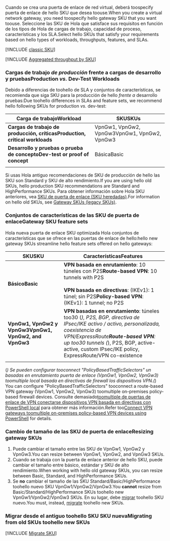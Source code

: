 <span data-ttu-id="7b148-101">Cuando se crea una puerta de enlace de red virtual, deberá toospecify puerta de enlace de hello SKU que desea toouse.</span><span class="sxs-lookup"><span data-stu-id="7b148-101">When you create a virtual network gateway, you need toospecify hello gateway SKU that you want toouse.</span></span> <span data-ttu-id="7b148-102">Seleccione las SKU de Hola que satisface sus requisitos en función de los tipos de Hola de cargas de trabajo, capacidad de proceso, características y los SLA.</span><span class="sxs-lookup"><span data-stu-id="7b148-102">Select hello SKUs that satisfy your requirements based on hello types of workloads, throughputs, features, and SLAs.</span></span>

[!INCLUDE [classic SKU](./vpn-gateway-classic-sku-support-include.md)]

[!INCLUDE [Aggregated throughput by SKU](./vpn-gateway-table-gwtype-aggtput-include.md)]

###  <span data-ttu-id="7b148-103"><a name="workloads"></a>Cargas de trabajo  *de producción* frente a cargas de desarrollo y pruebas</span><span class="sxs-lookup"><span data-stu-id="7b148-103"><a name="workloads"></a>Production *vs.* Dev-Test Workloads</span></span>

<span data-ttu-id="7b148-104">Debido a diferencias de toohello de SLA y conjuntos de características, se recomienda que siga SKU para la producción de hello *frente a* desarrollo pruebas:</span><span class="sxs-lookup"><span data-stu-id="7b148-104">Due toohello differences in SLAs and feature sets, we recommend hello following SKUs for production *vs.* dev-test:</span></span>

| <span data-ttu-id="7b148-105">**Carga de trabajo**</span><span class="sxs-lookup"><span data-stu-id="7b148-105">**Workload**</span></span>                       | <span data-ttu-id="7b148-106">**SKU**</span><span class="sxs-lookup"><span data-stu-id="7b148-106">**SKUs**</span></span>               |
| ---                                | ---                    |
| <span data-ttu-id="7b148-107">**Cargas de trabajo de producción, críticas**</span><span class="sxs-lookup"><span data-stu-id="7b148-107">**Production, critical workloads**</span></span> | <span data-ttu-id="7b148-108">VpnGw1, VpnGw2, VpnGw3</span><span class="sxs-lookup"><span data-stu-id="7b148-108">VpnGw1, VpnGw2, VpnGw3</span></span> |
| <span data-ttu-id="7b148-109">**Desarrollo y pruebas o prueba de concepto**</span><span class="sxs-lookup"><span data-stu-id="7b148-109">**Dev-test or proof of concept**</span></span>   | <span data-ttu-id="7b148-110">Básica</span><span class="sxs-lookup"><span data-stu-id="7b148-110">Basic</span></span>                  |
|                                    |                        |

<span data-ttu-id="7b148-111">Si usas Hola antiguo recomendaciones de SKU de producción de hello las SKU son Standard y SKU de alto rendimiento.</span><span class="sxs-lookup"><span data-stu-id="7b148-111">If you are using hello old SKUs, hello production SKU recommendations are Standard and HighPerformance SKUs.</span></span> <span data-ttu-id="7b148-112">Para obtener información sobre Hola SKU anteriores, vea [SKU de puerta de enlace (SKU heredadas)](../articles/vpn-gateway/vpn-gateway-about-skus-legacy.md).</span><span class="sxs-lookup"><span data-stu-id="7b148-112">For information on hello old SKUs, see [Gateway SKUs (legacy SKUs)](../articles/vpn-gateway/vpn-gateway-about-skus-legacy.md).</span></span>

###  <span data-ttu-id="7b148-113"><a name="feature"></a>Conjuntos de características de las SKU de puerta de enlace</span><span class="sxs-lookup"><span data-stu-id="7b148-113"><a name="feature"></a>Gateway SKU feature sets</span></span>

<span data-ttu-id="7b148-114">Hola nueva puerta de enlace SKU optimizada Hola conjuntos de características que se ofrece en las puertas de enlace de hello:</span><span class="sxs-lookup"><span data-stu-id="7b148-114">hello new gateway SKUs streamline hello feature sets offered on hello gateways:</span></span>

| <span data-ttu-id="7b148-115">**SKU**</span><span class="sxs-lookup"><span data-stu-id="7b148-115">**SKU**</span></span>| <span data-ttu-id="7b148-116">**Características**</span><span class="sxs-lookup"><span data-stu-id="7b148-116">**Features**</span></span>|
| ---    | ---         |
|<span data-ttu-id="7b148-117">**Básico**</span><span class="sxs-lookup"><span data-stu-id="7b148-117">**Basic**</span></span>   | <span data-ttu-id="7b148-118">**VPN basada en enrutamiento**: 10 túneles con P2S</span><span class="sxs-lookup"><span data-stu-id="7b148-118">**Route-based VPN**: 10 tunnels with P2S</span></span><br><br><span data-ttu-id="7b148-119">**VPN basada en directivas**: (IKEv1): 1 túnel; sin P2S</span><span class="sxs-lookup"><span data-stu-id="7b148-119">**Policy-based VPN**: (IKEv1): 1 tunnel; no P2S</span></span>|
| <span data-ttu-id="7b148-120">**VpnGw1, VpnGw2 y VpnGw3**</span><span class="sxs-lookup"><span data-stu-id="7b148-120">**VpnGw1, VpnGw2, and VpnGw3**</span></span> | <span data-ttu-id="7b148-121">**VPN basadas en enrutamiento**: túneles too30 (*), P2S, BGP, directiva de IPsec/IKE activo / activo, personalizada, coexistencia de VPN/ExpressRoute</span><span class="sxs-lookup"><span data-stu-id="7b148-121">**Route-based VPN**: up too30 tunnels (*), P2S, BGP, active-active, custom IPsec/IKE policy, ExpressRoute/VPN co-existence</span></span> |
|        |             |

<span data-ttu-id="7b148-122">(*) Se pueden configurar tooconnect "PolicyBasedTrafficSelectors" un basadas en enrutamiento puerta de enlace (VpnGw1, VpnGw2, VpnGw3) toomultiple local basada en directivas de firewall los dispositivos VPN.</span><span class="sxs-lookup"><span data-stu-id="7b148-122">(*) You can configure "PolicyBasedTrafficSelectors" tooconnect a route-based VPN gateway (VpnGw1, VpnGw2, VpnGw3) toomultiple on-premises policy-based firewall devices.</span></span> <span data-ttu-id="7b148-123">Consulte demasiado[toomultiple de puertas de enlace de VPN conectarse dispositivos VPN basada en directivas con PowerShell local](../articles/vpn-gateway/vpn-gateway-connect-multiple-policybased-rm-ps.md) para obtener más información.</span><span class="sxs-lookup"><span data-stu-id="7b148-123">Refer too[Connect VPN gateways toomultiple on-premises policy-based VPN devices using PowerShell](../articles/vpn-gateway/vpn-gateway-connect-multiple-policybased-rm-ps.md) for details.</span></span>

###  <span data-ttu-id="7b148-124"><a name="resize"></a>Cambio de tamaño de las SKU de puerta de enlace</span><span class="sxs-lookup"><span data-stu-id="7b148-124"><a name="resize"></a>Resizing gateway SKUs</span></span>

1. <span data-ttu-id="7b148-125">Puede cambiar el tamaño entre las SKU de VpnGw1, VpnGw2 y VpnGw3.</span><span class="sxs-lookup"><span data-stu-id="7b148-125">You can resize between VpnGw1, VpnGw2, and VpnGw3 SKUs.</span></span>
2. <span data-ttu-id="7b148-126">Cuando se trabaja con la puerta de enlace anterior de hello SKU, puede cambiar el tamaño entre básico, estándar y SKU de alto rendimiento.</span><span class="sxs-lookup"><span data-stu-id="7b148-126">When working with hello old gateway SKUs, you can resize between Basic, Standard, and HighPerformance SKUs.</span></span>
2. <span data-ttu-id="7b148-127">Se **no** cambiar el tamaño de las SKU Standard/Basic/HighPerformance toohello nuevo SKU VpnGw1/VpnGw2/VpnGw3.</span><span class="sxs-lookup"><span data-stu-id="7b148-127">You **cannot** resize from Basic/Standard/HighPerformance SKUs toohello new VpnGw1/VpnGw2/VpnGw3 SKUs.</span></span> <span data-ttu-id="7b148-128">En su lugar, debe [migrar](#migrate) toohello SKU nuevo.</span><span class="sxs-lookup"><span data-stu-id="7b148-128">You must, instead, [migrate](#migrate) toohello new SKUs.</span></span>

###  <span data-ttu-id="7b148-129"><a name="migrate"></a>Migrar desde el antiguo toohello SKU SKU nueva</span><span class="sxs-lookup"><span data-stu-id="7b148-129"><a name="migrate"></a>Migrating from old SKUs toohello new SKUs</span></span>

[!INCLUDE [Migrate SKU](./vpn-gateway-migrate-legacy-sku-include.md)]
